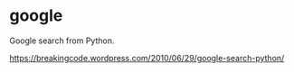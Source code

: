 google
======

Google search from Python.

https://breakingcode.wordpress.com/2010/06/29/google-search-python/